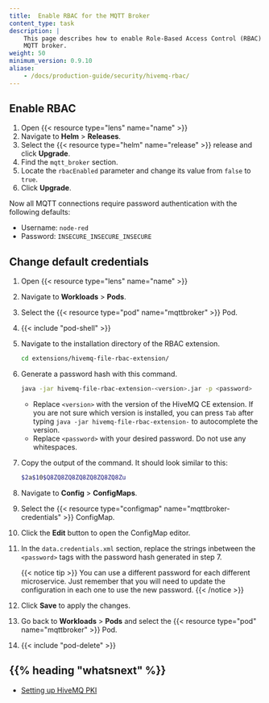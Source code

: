 ```yaml
---
title:  Enable RBAC for the MQTT Broker
content_type: task
description: |
    This page describes how to enable Role-Based Access Control (RBAC) for the
    MQTT broker.
weight: 50
minimum_version: 0.9.10
aliase:
    - /docs/production-guide/security/hivemq-rbac/
---
```


<!-- overview -->

<!-- steps -->

## Enable RBAC

1. Open {{< resource type="lens" name="name" >}}
2. Navigate to **Helm** > **Releases**.
3. Select the {{< resource type="helm" name="release" >}} release and click **Upgrade**.
4. Find the `mqtt_broker` section.
5. Locate the `rbacEnabled` parameter and change its value from `false` to `true`.
6. Click **Upgrade**.

Now all MQTT connections require password authentication with the following defaults:

- Username: `node-red`
- Password: `INSECURE_INSECURE_INSECURE`

## Change default credentials

1. Open {{< resource type="lens" name="name" >}}
2. Navigate to **Workloads** > **Pods**.
3. Select the {{< resource type="pod" name="mqttbroker" >}} Pod.
4. {{< include "pod-shell" >}}
5. Navigate to the installation directory of the RBAC extension.

   ```bash
   cd extensions/hivemq-file-rbac-extension/
   ```

6. Generate a password hash with this command.

   ```bash
   java -jar hivemq-file-rbac-extension-<version>.jar -p <password>
   ```

   - Replace `<version>` with the version of the HiveMQ CE extension. If you are
     not sure which version is installed, you can press `Tab` after typing
     `java -jar hivemq-file-rbac-extension-` to autocomplete the version.
   - Replace `<password>` with your desired password. Do not use any whitespaces.
7. Copy the output of the command. It should look similar to this:

   ```bash
   $2a$10$Q8ZQ8ZQ8ZQ8ZQ8ZQ8ZQ8Zu
   ```

8. Navigate to **Config** > **ConfigMaps**.
9. Select the {{< resource type="configmap" name="mqttbroker-credentials" >}} ConfigMap.
10. Click the **Edit** button to open the ConfigMap editor.
11. In the `data.credentials.xml` section, replace the strings inbetween the
    `<password>` tags with the password hash generated in step 7.

    {{< notice tip >}}
    You can use a different password for each different microservice. Just
    remember that you will need to update the configuration in each one
    to use the new password.
    {{< /notice >}}
12. Click **Save** to apply the changes.
13. Go back to **Workloads** > **Pods** and select the {{< resource type="pod" name="mqttbroker" >}} Pod.
14. {{< include "pod-delete" >}}

<!-- Optional section; add links to information related to this topic. -->
## {{% heading "whatsnext" %}}

- [Setting up HiveMQ PKI](/docs/production-guide/security/setup-pki-mqtt-broker/)
